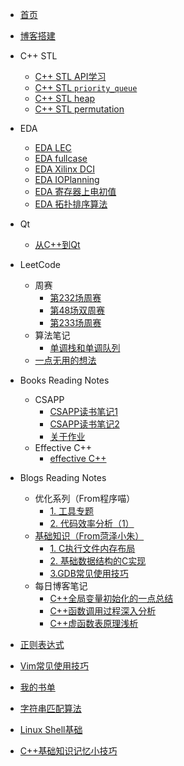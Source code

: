<!-- docs/_sidebar.md -->

* [首页](/)
* [博客搭建](/blog_build)

* C++ STL
  * [C++ STL API学习](/sources/stl/STL_learning)
  * [C++ STL `priority_queue`](/sources/stl/STL_priority_queue)
  * [C++ STL heap](/sources/stl/STL_heap)
  * [C++ STL permutation](/sources/stl/STL_permutation)

* EDA
  * [EDA LEC](/sources/eda/EDA_LEC)
  * [EDA fullcase](/sources/eda/EDA_fullcase)
  * [EDA Xilinx DCI](/sources/eda/EDA_XilinxDCI)
  * [EDA IOPlanning](/sources/eda/EDA_IOPlanning)
  * [EDA 寄存器上电初值](/sources/eda/EDA_RegsInitVar)
  * [EDA 拓扑排序算法](/sources/eda/EDA_TopologicalSorting)

* Qt
  * [从C++到Qt](/sources/qt/00_from_cpp_to_qt)

* LeetCode
  * 周赛
    * [第232场周赛](/sources/leetcode/weekly_contest_232)
    * [第48场双周赛](/sources/leetcode/double_weekly_contest_48)
    * [第233场周赛](/sources/leetcode/weekly_contest_233)
  * 算法笔记
    * [单调栈和单调队列](sources/leetcode/monotonic_stack_and_queue)
  * [一点无用的想法](/sources/leetcode/useless_thought)

* Books Reading Notes
  * CSAPP
    * [CSAPP读书笔记1](/sources/books/csapp/CSAPP_note1)
    * [CSAPP读书笔记2](/sources/books/csapp/CSAPP_note2)
    * [关于作业](/sources/books/csapp/assignment_0)
  * Effective C++
    * [effective C++](/sources/books/effective_cpp/effective_cpp)

* Blogs Reading Notes
  * 优化系列（From程序喵）
    * [1. 工具专题](/sources/blogs/00/note_0)
    * [2. 代码效率分析（1）](/sources/blogs/00/note_1)
  * [基础知识（From菏泽小朱）](https://blog.51cto.com/12138867?s=4)
    * [1. C执行文件内存布局](/sources/blogs/01/note_0)
    * [2. 基础数据结构的C实现](/sources/blogs/01/note_1)
    * [3.GDB常见使用技巧](/sources/blogs/01/note_2)
  * 每日博客笔记
    * [C++全局变量初始化的一点总结](/sources/blogs/02/note_0)
    * [C++函数调用过程深入分析](/sources/blogs/02/note_1)
    * [C++虚函数表原理浅析](/sources/blogs/02/note_2)

* [正则表达式](/regex)
* [Vim常见使用技巧](/vim-use)
* [我的书单](/book-list)
* [字符串匹配算法](/string-match)
* [Linux Shell基础](/linux-shell)
* [C++基础知识记忆小技巧](/cpp-basic-tricks)
